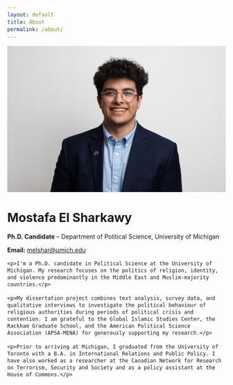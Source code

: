 ```yaml
---
layout: default
title: About
permalink: /about/
---
```


<div class="about-container">

  <div class="about-left">
    <img src="assets/headshot.png" alt="Headshot of Mostafa El Sharkawy">
  </div>

  <div class="about-right">
    <h1>Mostafa El Sharkawy</h1>
    <p><strong>Ph.D. Candidate</strong> – Department of Political Science, University of Michigan</p>
    <p><strong>Email:</strong> <a href="mailto:melshar@umich.edu">melshar@umich.edu</a></p>

    <p>I'm a Ph.D. candidate in Political Science at the University of Michigan. My research focuses on the politics of religion, identity, and violence predominantly in the Middle East and Muslim-majority countries.</p>

    <p>My dissertation project combines text analysis, survey data, and qualitative interviews to investigate the political behaviour of religious authorities during periods of political crisis and contention. I am grateful to the Global Islamic Studies Center, the Rackham Graduate School, and the American Political Science Association (APSA-MENA) for generously supporting my research.</p>

    <p>Prior to arriving at Michigan, I graduated from the University of Toronto with a B.A. in International Relations and Public Policy. I have also worked as a researcher at the Canadian Network for Research on Terrorism, Security and Society and as a policy assistant at the House of Commons.</p>
  </div>

</div>
